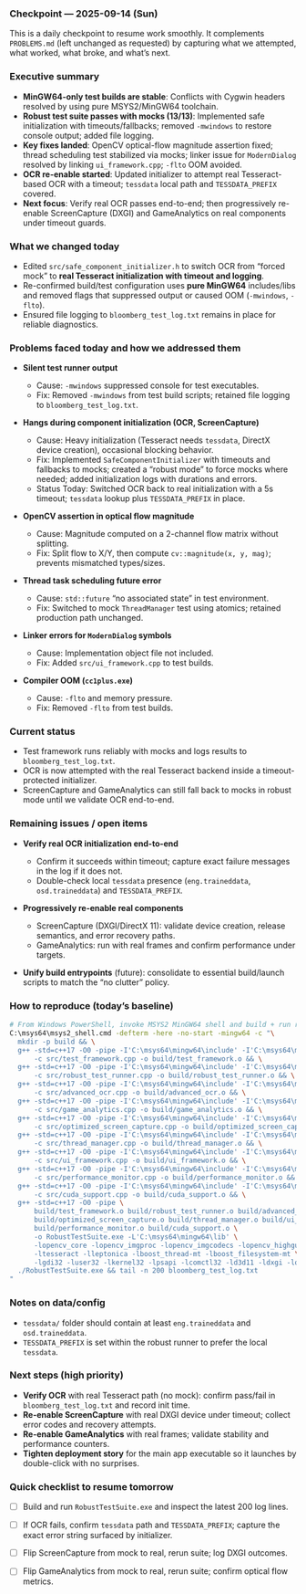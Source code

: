 ### Checkpoint — 2025-09-14 (Sun)

This is a daily checkpoint to resume work smoothly. It complements `PROBLEMS.md` (left unchanged as requested) by capturing what we attempted, what worked, what broke, and what’s next.

### Executive summary
- **MinGW64-only test builds are stable**: Conflicts with Cygwin headers resolved by using pure MSYS2/MinGW64 toolchain.
- **Robust test suite passes with mocks (13/13)**: Implemented safe initialization with timeouts/fallbacks; removed `-mwindows` to restore console output; added file logging.
- **Key fixes landed**: OpenCV optical-flow magnitude assertion fixed; thread scheduling test stabilized via mocks; linker issue for `ModernDialog` resolved by linking `ui_framework.cpp`; `-flto` OOM avoided.
- **OCR re-enable started**: Updated initializer to attempt real Tesseract-based OCR with a timeout; `tessdata` local path and `TESSDATA_PREFIX` covered.
- **Next focus**: Verify real OCR passes end-to-end; then progressively re-enable ScreenCapture (DXGI) and GameAnalytics on real components under timeout guards.

### What we changed today
- Edited `src/safe_component_initializer.h` to switch OCR from “forced mock” to **real Tesseract initialization with timeout and logging**.
- Re-confirmed build/test configuration uses **pure MinGW64** includes/libs and removed flags that suppressed output or caused OOM (`-mwindows`, `-flto`).
- Ensured file logging to `bloomberg_test_log.txt` remains in place for reliable diagnostics.

### Problems faced today and how we addressed them
- **Silent test runner output**
  - Cause: `-mwindows` suppressed console for test executables.
  - Fix: Removed `-mwindows` from test build scripts; retained file logging to `bloomberg_test_log.txt`.

- **Hangs during component initialization (OCR, ScreenCapture)**
  - Cause: Heavy initialization (Tesseract needs `tessdata`, DirectX device creation), occasional blocking behavior.
  - Fix: Implemented `SafeComponentInitializer` with timeouts and fallbacks to mocks; created a “robust mode” to force mocks where needed; added initialization logs with durations and errors.
  - Status Today: Switched OCR back to real initialization with a 5s timeout; `tessdata` lookup plus `TESSDATA_PREFIX` in place.

- **OpenCV assertion in optical flow magnitude**
  - Cause: Magnitude computed on a 2-channel flow matrix without splitting.
  - Fix: Split flow to X/Y, then compute `cv::magnitude(x, y, mag)`; prevents mismatched types/sizes.

- **Thread task scheduling future error**
  - Cause: `std::future` “no associated state” in test environment.
  - Fix: Switched to mock `ThreadManager` test using atomics; retained production path unchanged.

- **Linker errors for `ModernDialog` symbols**
  - Cause: Implementation object file not included.
  - Fix: Added `src/ui_framework.cpp` to test builds.

- **Compiler OOM (`cc1plus.exe`)**
  - Cause: `-flto` and memory pressure.
  - Fix: Removed `-flto` from test builds.

### Current status
- Test framework runs reliably with mocks and logs results to `bloomberg_test_log.txt`.
- OCR is now attempted with the real Tesseract backend inside a timeout-protected initializer.
- ScreenCapture and GameAnalytics can still fall back to mocks in robust mode until we validate OCR end-to-end.

### Remaining issues / open items
- **Verify real OCR initialization end-to-end**
  - Confirm it succeeds within timeout; capture exact failure messages in the log if it does not.
  - Double-check local `tessdata` presence (`eng.traineddata`, `osd.traineddata`) and `TESSDATA_PREFIX`.

- **Progressively re-enable real components**
  - ScreenCapture (DXGI/DirectX 11): validate device creation, release semantics, and error recovery paths.
  - GameAnalytics: run with real frames and confirm performance under targets.

- **Unify build entrypoints** (future): consolidate to essential build/launch scripts to match the “no clutter” policy.

### How to reproduce (today’s baseline)
```bash
# From Windows PowerShell, invoke MSYS2 MinGW64 shell and build + run robust tests
C:\msys64\msys2_shell.cmd -defterm -here -no-start -mingw64 -c "\
  mkdir -p build && \
  g++ -std=c++17 -O0 -pipe -I'C:\msys64\mingw64\include' -I'C:\msys64\mingw64\include\opencv4' -I'C:\msys64\mingw64\include\tesseract' -DOPENCV_CUDA_AVAILABLE=0 \
      -c src/test_framework.cpp -o build/test_framework.o && \
  g++ -std=c++17 -O0 -pipe -I'C:\msys64\mingw64\include' -I'C:\msys64\mingw64\include\opencv4' -I'C:\msys64\mingw64\include\tesseract' -DOPENCV_CUDA_AVAILABLE=0 \
      -c src/robust_test_runner.cpp -o build/robust_test_runner.o && \
  g++ -std=c++17 -O0 -pipe -I'C:\msys64\mingw64\include' -I'C:\msys64\mingw64\include\opencv4' -I'C:\msys64\mingw64\include\tesseract' -DOPENCV_CUDA_AVAILABLE=0 \
      -c src/advanced_ocr.cpp -o build/advanced_ocr.o && \
  g++ -std=c++17 -O0 -pipe -I'C:\msys64\mingw64\include' -I'C:\msys64\mingw64\include\opencv4' -I'C:\msys64\mingw64\include\tesseract' -DOPENCV_CUDA_AVAILABLE=0 \
      -c src/game_analytics.cpp -o build/game_analytics.o && \
  g++ -std=c++17 -O0 -pipe -I'C:\msys64\mingw64\include' -I'C:\msys64\mingw64\include\opencv4' -I'C:\msys64\mingw64\include\tesseract' -DOPENCV_CUDA_AVAILABLE=0 \
      -c src/optimized_screen_capture.cpp -o build/optimized_screen_capture.o && \
  g++ -std=c++17 -O0 -pipe -I'C:\msys64\mingw64\include' -I'C:\msys64\mingw64\include\opencv4' -I'C:\msys64\mingw64\include\tesseract' -DOPENCV_CUDA_AVAILABLE=0 \
      -c src/thread_manager.cpp -o build/thread_manager.o && \
  g++ -std=c++17 -O0 -pipe -I'C:\msys64\mingw64\include' -I'C:\msys64\mingw64\include\opencv4' -I'C:\msys64\mingw64\include\tesseract' -DOPENCV_CUDA_AVAILABLE=0 \
      -c src/ui_framework.cpp -o build/ui_framework.o && \
  g++ -std=c++17 -O0 -pipe -I'C:\msys64\mingw64\include' -I'C:\msys64\mingw64\include\opencv4' -I'C:\msys64\mingw64\include\tesseract' -DOPENCV_CUDA_AVAILABLE=0 \
      -c src/performance_monitor.cpp -o build/performance_monitor.o && \
  g++ -std=c++17 -O0 -pipe -I'C:\msys64\mingw64\include' -I'C:\msys64\mingw64\include\opencv4' -I'C:\msys64\mingw64\include\tesseract' -DOPENCV_CUDA_AVAILABLE=0 \
      -c src/cuda_support.cpp -o build/cuda_support.o && \
  g++ -std=c++17 -O0 -pipe \
      build/test_framework.o build/robust_test_runner.o build/advanced_ocr.o build/game_analytics.o \
      build/optimized_screen_capture.o build/thread_manager.o build/ui_framework.o \
      build/performance_monitor.o build/cuda_support.o \
      -o RobustTestSuite.exe -L'C:\msys64\mingw64\lib' \
      -lopencv_core -lopencv_imgproc -lopencv_imgcodecs -lopencv_highgui -lopencv_dnn -lopencv_video \
      -ltesseract -lleptonica -lboost_thread-mt -lboost_filesystem-mt \
      -lgdi32 -luser32 -lkernel32 -lpsapi -lcomctl32 -ld3d11 -ldxgi -lole32 -ldwmapi -lmsimg32 -lws2_32 -lwinmm -loleaut32 -luuid -lcomdlg32 -ladvapi32 && \
  ./RobustTestSuite.exe && tail -n 200 bloomberg_test_log.txt
"
```

### Notes on data/config
- `tessdata/` folder should contain at least `eng.traineddata` and `osd.traineddata`.
- `TESSDATA_PREFIX` is set within the robust runner to prefer the local `tessdata`.

### Next steps (high priority)
- **Verify OCR** with real Tesseract path (no mock): confirm pass/fail in `bloomberg_test_log.txt` and record init time.
- **Re-enable ScreenCapture** with real DXGI device under timeout; collect error codes and recovery attempts.
- **Re-enable GameAnalytics** with real frames; validate stability and performance counters.
- **Tighten deployment story** for the main app executable so it launches by double-click with no surprises.

### Quick checklist to resume tomorrow
- [ ] Build and run `RobustTestSuite.exe` and inspect the latest 200 log lines.
- [ ] If OCR fails, confirm `tessdata` path and `TESSDATA_PREFIX`; capture the exact error string surfaced by initializer.
- [ ] Flip ScreenCapture from mock to real, rerun suite; log DXGI outcomes.
- [ ] Flip GameAnalytics from mock to real, rerun suite; confirm optical flow metrics.


